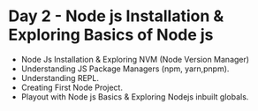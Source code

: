 # Day 2 - Node js Installation & Exploring Basics of Node js
* Node Js Installation & Exploring NVM (Node Version Manager)
* Understanding JS Package Managers (npm, yarn,pnpm). 
* Understanding REPL.
* Creating First Node Project.
* Playout with Node js Basics & Exploring Nodejs inbuilt globals.